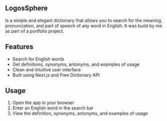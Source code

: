 ## LogosSphere

 Is a simple and elegant dictionary that allows you to search for the meaning, pronunciation, and part of speech of any word in English. It was build by me as part of a portfolio project.

## Features

- Search for English words
- Get definitions, synonyms, antonyms, and examples of usage
- Clean and intuitive user interface
- Built using Next.js and Free Dictionary API

## Usage

1. Open the app in your browser
2. Enter an English word in the search bar
3. View the definition, synonyms, antonyms, and examples of usage
